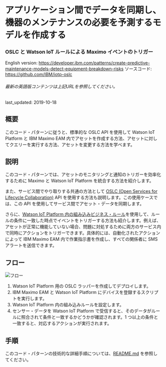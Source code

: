 # アプリケーション間でデータを同期し、機器のメンテナンスの必要を予測するモデルを作成する

### OSLC と Watson IoT ルールによる Maximo イベントのトリガー

English version: https://developer.ibm.com/patterns/create-predictive-maintenance-models-detect-equipment-breakdown-risks
  ソースコード: https://github.com/IBM/iotp-oslc

###### 最新の英語版コンテンツは上記URLを参照してください。
last_updated: 2019-10-18

 ## 概要

このコード・パターンに従うと、標準的な OSLC API を使用して Watson IoT Platform と IBM Maximo EAM 内でアセットを作成する方法、アセットに対してクエリーを実行する方法、アセットを変更する方法を学べます。

## 説明

このコード・パターンでは、アセットのモニタリングと通知のトリガーを効率化するために Maximo と Watson IoT Platform を統合する方法を紹介します。

また、サービス間でやり取りする共通の方法として [OSLC (Open Services for Lifecycle Collaboration)](https://www.ibm.com/support/knowledgecenter/ja/SSYQBZ_9.5.0/com.ibm.help.common.oslc.doc/topics/c_oslc_overview.html) API を使用する方法も説明します。この使用ケースでは、この API を使用してサービス間でアセット・データを同期します。

さらに、[Watson IoT Platform 内の組み込みビジネス・ルール](https://www.ibm.com/support/knowledgecenter/ja/SSQP8H/iot/platform/reference/embeddedrules/rules_api.html)を使用して、ルールの条件に一致した時点でイベントをトリガーする方法も紹介します。例えば、アセットが正常に機能していない場合、問題に対処するために両方のサービス内で同時にアクションをトリガーできます。具体的には、自動化されたアクションによって IBM Maximo EAM 内で作業指示書を作成し、すべての関係者に SMS アラートを送信できます。

## フロー

![フロー](../../images/predictive-maintenance-oslc-iot-maximo.png)

1. Watson IoT Platform 用の OSLC ラッパーを作成してデプロイします。
1. IBM Maximo EAM と Watson IoT Platform にデバイスを登録するスクリプトを実行します。
1. Watson IoT Platform 内の組み込みルールを設定します。
1. センサー・データを Watson IoT Platform で受信すると、そのデータがルールに照合されて条件と一致するかどうかが確認されます。1 つ以上の条件と一致すると、対応するアクションが実行されます。

## 手順

このコード・パターンの技術的な詳細手順については、[README.md](https://github.com/IBM/iotp-oslc/blob/master/README.md) を参照してください。
